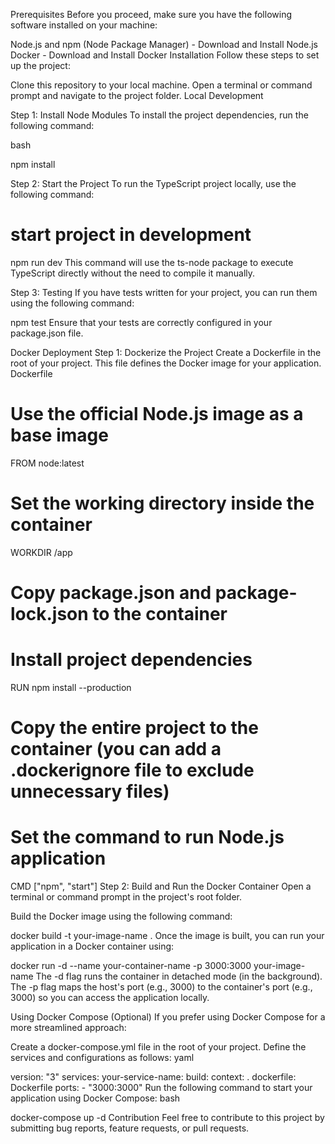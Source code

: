 Prerequisites
Before you proceed, make sure you have the following software installed on your machine:

Node.js and npm (Node Package Manager) - Download and Install Node.js
Docker - Download and Install Docker
Installation
Follow these steps to set up the project:

Clone this repository to your local machine.
Open a terminal or command prompt and navigate to the project folder.
Local Development



Step 1: Install Node Modules
To install the project dependencies, run the following command:

bash

npm install



Step 2: Start the Project
To run the TypeScript project locally, use the following command:

# start project in development

npm run dev
This command will use the ts-node package to execute TypeScript directly without the need to compile it manually.




Step 3: Testing
If you have tests written for your project, you can run them using the following command:

npm test
Ensure that your tests are correctly configured in your package.json file.

Docker Deployment
Step 1: Dockerize the Project
Create a Dockerfile in the root of your project. This file defines the Docker image for your application.
Dockerfile

# Use the official Node.js image as a base image

FROM node:latest

# Set the working directory inside the container

WORKDIR /app

# Copy package.json and package-lock.json to the container

# Install project dependencies

RUN npm install --production

# Copy the entire project to the container (you can add a .dockerignore file to exclude unnecessary files)

# Set the command to run Node.js application

CMD ["npm", "start"]
Step 2: Build and Run the Docker Container
Open a terminal or command prompt in the project's root folder.

Build the Docker image using the following command:

docker build -t your-image-name .
Once the image is built, you can run your application in a Docker container using:

docker run -d --name your-container-name -p 3000:3000 your-image-name
The -d flag runs the container in detached mode (in the background). The -p flag maps the host's port (e.g., 3000) to the container's port (e.g., 3000) so you can access the application locally.

Using Docker Compose (Optional)
If you prefer using Docker Compose for a more streamlined approach:

Create a docker-compose.yml file in the root of your project. Define the services and configurations as follows:
yaml

version: "3"
services:
your-service-name:
build:
context: .
dockerfile: Dockerfile
ports: - "3000:3000"
Run the following command to start your application using Docker Compose:
bash

docker-compose up -d
Contribution
Feel free to contribute to this project by submitting bug reports, feature requests, or pull requests.
